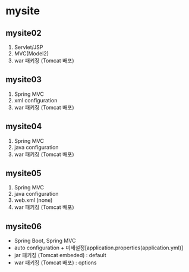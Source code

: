 # mysite

## mysite02
1. Servlet/JSP
2. MVC(Model2)
3. war 패키징 (Tomcat 배포)

## mysite03
1. Spring MVC
2. xml configuration
3. war 패키징 (Tomcat 배포)

## mysite04
1. Spring MVC
2. java configuration
3. war 패키징 (Tomcat 배포)

## mysite05
1. Spring MVC
2. java configuration
3. web.xml (none)
4. war 패키징 (Tomcat 배포)

## mysite06
- Spring Boot, Spring MVC
- auto configuration + 미세설정[application.properties(application.yml)]
- jar 패키징 (Tomcat embeded) : default
- war 패키징 (Tomcat 배포) : options

